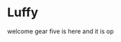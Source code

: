 # Luffy
welcome
gear five is here and it is op 
 
 
   
  
       
                         
                       
                                     
                                                     
                              
                                  
                   
         
    
 
